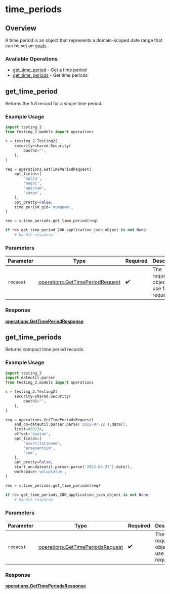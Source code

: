 # time_periods

## Overview

A time period is an object that represents a domain-scoped date range that can be set on [goals](/docs/goals).

### Available Operations

* [get_time_period](#get_time_period) - Get a time period
* [get_time_periods](#get_time_periods) - Get time periods

## get_time_period

Returns the full record for a single time period.

### Example Usage

```python
import testing_2
from testing_2.models import operations

s = testing_2.Testing2(
    security=shared.Security(
        oauth2="",
    ),
)

req = operations.GetTimePeriodRequest(
    opt_fields=[
        'nulla',
        'magni',
        'aperiam',
        'saepe',
    ],
    opt_pretty=False,
    time_period_gid='numquam',
)

res = s.time_periods.get_time_period(req)

if res.get_time_period_200_application_json_object is not None:
    # handle response
```

### Parameters

| Parameter                                                                          | Type                                                                               | Required                                                                           | Description                                                                        |
| ---------------------------------------------------------------------------------- | ---------------------------------------------------------------------------------- | ---------------------------------------------------------------------------------- | ---------------------------------------------------------------------------------- |
| `request`                                                                          | [operations.GetTimePeriodRequest](../../models/operations/gettimeperiodrequest.md) | :heavy_check_mark:                                                                 | The request object to use for the request.                                         |


### Response

**[operations.GetTimePeriodResponse](../../models/operations/gettimeperiodresponse.md)**


## get_time_periods

Returns compact time period records.

### Example Usage

```python
import testing_2
import dateutil.parser
from testing_2.models import operations

s = testing_2.Testing2(
    security=shared.Security(
        oauth2="",
    ),
)

req = operations.GetTimePeriodsRequest(
    end_on=dateutil.parser.parse('2022-07-22').date(),
    limit=889234,
    offset='beatae',
    opt_fields=[
        'exercitationem',
        'praesentium',
        'cum',
    ],
    opt_pretty=False,
    start_on=dateutil.parser.parse('2022-04-27').date(),
    workspace='voluptatum',
)

res = s.time_periods.get_time_periods(req)

if res.get_time_periods_200_application_json_object is not None:
    # handle response
```

### Parameters

| Parameter                                                                            | Type                                                                                 | Required                                                                             | Description                                                                          |
| ------------------------------------------------------------------------------------ | ------------------------------------------------------------------------------------ | ------------------------------------------------------------------------------------ | ------------------------------------------------------------------------------------ |
| `request`                                                                            | [operations.GetTimePeriodsRequest](../../models/operations/gettimeperiodsrequest.md) | :heavy_check_mark:                                                                   | The request object to use for the request.                                           |


### Response

**[operations.GetTimePeriodsResponse](../../models/operations/gettimeperiodsresponse.md)**

